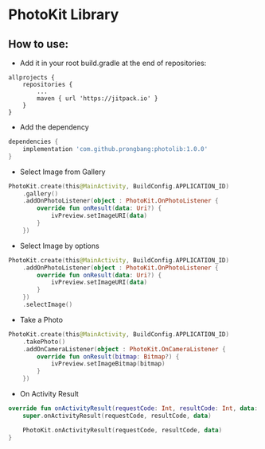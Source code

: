 # PhotoKit Library

## How to use:

- Add it in your root build.gradle at the end of repositories:
```gragle
allprojects {
    repositories {
        ...
        maven { url 'https://jitpack.io' }
    }
}
```
- Add the dependency
```gradle
dependencies {
    implementation 'com.github.prongbang:photolib:1.0.0'
}
```

- Select Image from Gallery
```kotlin
PhotoKit.create(this@MainActivity, BuildConfig.APPLICATION_ID)
    .gallery()
    .addOnPhotoListener(object : PhotoKit.OnPhotoListener {
        override fun onResult(data: Uri?) {
            ivPreview.setImageURI(data)
        }
    })
```

- Select Image by options

```kotlin
PhotoKit.create(this@MainActivity, BuildConfig.APPLICATION_ID)
    .addOnPhotoListener(object : PhotoKit.OnPhotoListener {
        override fun onResult(data: Uri?) {
            ivPreview.setImageURI(data)
        }
    })
    .selectImage()
```

- Take a Photo

```kotlin
PhotoKit.create(this@MainActivity, BuildConfig.APPLICATION_ID)
    .takePhoto()
    .addOnCameraListener(object : PhotoKit.OnCameraListener {
        override fun onResult(bitmap: Bitmap?) {
            ivPreview.setImageBitmap(bitmap)
        }
    })
```

- On Activity Result

```kotlin
override fun onActivityResult(requestCode: Int, resultCode: Int, data: Intent?) {
    super.onActivityResult(requestCode, resultCode, data)

    PhotoKit.onActivityResult(requestCode, resultCode, data)
}

```
